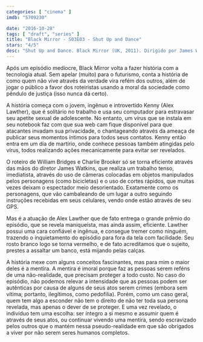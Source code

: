 ```yaml
---
categories: [ "cinema" ]
imdb: "5709230"

date: "2016-10-28"
tags: [ "draft", "series" ]
title: "Black Mirror - S03E03 - Shut Up and Dance"
stars: "4/5"
desc: "Shut Up and Dance. Black Mirror (UK, 2011). Dirigido por James Watkins. Escrito por William Bridges, Charlie Brooker. Com Alex Lawther, Jerome Flynn, Susannah Doyle."
---
```

Após um episódio medíocre, Black Mirror volta a fazer história com a tecnologia atual. Sem apelar (muito) para o futurismo, conta a história de como quem não vive através da verdade vira refém dos outros, além de jogar o público a favor dos roteiristas usando a moral da sociedade como pêndulo de justiça (isso nunca dá certo).

A história começa com o jovem, ingênuo e introvertido Kenny (Alex Lawther), que é solitário no trabalho e usa seu computador para estravasar seu apetite sexual de adolescente. No entanto, um vírus que se instala em seu notebook faz com que sua web cam fique disponível para que atacantes invadam sua privacidade, o chantageando através da ameaça de publicar seus momentos íntimos para todos seus contatos. Kenny então entra em um dia de martírio, onde conhece pessoas também atingidas pelo vírus, todos realizando ações mecanicamente para evitar ser revelados.

O roteiro de William Bridges e Charlie Brooker só se torna eficiente através das mãos do diretor James Watkins, que realiza um trabalho tenso, imediatista, através do uso de câmeras colocadas em objetos manipulados pelos personagens (como bicicletas) e o uso de cortes rápidos, que muitas vezes deixam o espectador meio desorientado. Exatamente como os personagens, que vão cambaleando de um lugar a outro seguindo instruções recebidas em seus celulares, vendo onde estão através de seu GPS.

Mas é a atuação de Alex Lawther que de fato entrega o grande prêmio do episódio, que se revela maniqueísta, mas ainda assim, eficiente. Lawther possui uma cara confiável e ingênua, e consegue tremer como ninguém, trazendo o inquietamento do episódio para fora da tela com facilidade. Seu rosto branco logo se torna vermelho, e de fato acreditamos que o sujeito, prestes a assaltar um banco, está mijando pelas calças.

A história mexe com alguns conceitos fascinantes, mas para mim o maior deles é a mentira. A mentira é imoral porque faz as pessoas serem reféns de uma não-realidade, que precisam proteger a todo custo. No caso do episódio, não podemos relevar a intensidade que as pessoas podem ser autênticas por causa de alguns de seus atos serem crimes (embora sem vítima; portanto, ilegítimos, como pedofilia). Porém, como um caso geral, quem tem algo a esconder não tem o direito de não ter toda sua persona revelada, mas apenas o dever de se proteger. E uma vez revelado, o indivíduo tem uma escolha: ser íntegro a si mesmo e assumir quem é através de seus atos, ou continuar vivendo uma mentira, sendo escravizado pelos outros que o mantém nessa pseudo-realidade em que são obrigados a viver por não serem seres humanos completos.
